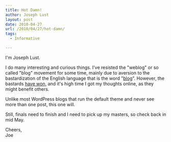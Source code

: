 ```yaml
---
title: Hot Damn!
author: Joseph Lust
layout: post
date: 2010-04-27
url: /2010/04/27/hot-damn/
tags:
  - Informative

---
```


I'm Joseph Lust. 

I do many interesting and curious things. I've resisted the "weblog" or so called "blog" movement for some time, mainly due to aversion to the bastardization of the English language that is the word "[blog][1]". However, the bastards [have won][2], and it's high time I got my thoughts online, as they might benefit others.

Unlike most WordPress blogs that run the default theme and never see more than one post, this one will.

Still, finals need to finish and I need to pick up my masters, so check back in mid May.

Cheers, <br>Joe

 [1]: http://www.merriam-webster.com/dictionary/blog
 [2]: https://en.wikipedia.org/wiki/Lists_of_Merriam-Webster%27s_Words_of_the_Year#2004
